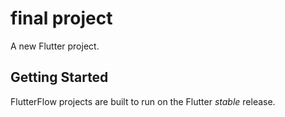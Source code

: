 # final project 

A new Flutter project.

## Getting Started

FlutterFlow projects are built to run on the Flutter _stable_ release.

